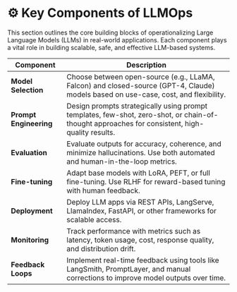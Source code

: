 
# ⚙️ Key Components of LLMOps

This section outlines the core building blocks of operationalizing Large Language Models (LLMs) in real-world applications. Each component plays a vital role in building scalable, safe, and effective LLM-based systems.

| **Component**         | **Description**                                                                 |
|-----------------------|---------------------------------------------------------------------------------|
| **Model Selection**   | Choose between open-source (e.g., LLaMA, Falcon) and closed-source (GPT-4, Claude) models based on use-case, cost, and flexibility. |
| **Prompt Engineering**| Design prompts strategically using prompt templates, few-shot, zero-shot, or chain-of-thought approaches for consistent, high-quality results. |
| **Evaluation**        | Evaluate outputs for accuracy, coherence, and minimize hallucinations. Use both automated and human-in-the-loop metrics. |
| **Fine-tuning**       | Adapt base models with LoRA, PEFT, or full fine-tuning. Use RLHF for reward-based tuning with human feedback. |
| **Deployment**        | Deploy LLM apps via REST APIs, LangServe, LlamaIndex, FastAPI, or other frameworks for scalable access. |
| **Monitoring**        | Track performance with metrics such as latency, token usage, cost, response quality, and distribution drift. |
| **Feedback Loops**    | Implement real-time feedback using tools like LangSmith, PromptLayer, and manual corrections to improve model outputs over time. |
